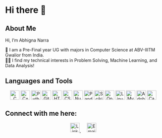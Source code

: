 # Hi there 👋

## About Me
Hi, I’m Abhigna Narra

🔭 I am a Pre-Final year UG with majors in Computer Science at ABV-IIITM Gwalior from India.<br>
👩‍💻 I find my technical interests in Problem Solving, Machine Learning, and Data Analysis!

## Languages and Tools
<p align="center">
  <img height="30" src="https://img.shields.io/badge/C-00599C?style=for-the-badge&logo=C&logoColor=white" alt="C">
  <img height="30" src="https://img.shields.io/badge/C++-00599C?style=for-the-badge&logo=C%2B%2B&logoColor=white" alt="C++">
  <img height="30" src="https://img.shields.io/badge/Python-3776AB?style=for-the-badge&logo=python&logoColor=white" alt="Python">
  <img height="30" src="https://img.shields.io/badge/Git-F05032?style=for-the-badge&logo=git&logoColor=white" alt="Git">
  <img height="30" src="https://img.shields.io/badge/HTML5-E34F26?style=for-the-badge&logo=html5&logoColor=white" alt="HTML5">
  <img height="30" src="https://img.shields.io/badge/CSS3-1572B6?style=for-the-badge&logo=css3&logoColor=white" alt="CSS3">
  <img height="30" src="https://img.shields.io/badge/Numpy-013243?style=for-the-badge&logo=numpy&logoColor=white" alt="Numpy">
  <img height="30" src="https://img.shields.io/badge/Pandas-150458?style=for-the-badge&logo=pandas&logoColor=white" alt="Pandas">
  <img height="30" src="https://img.shields.io/badge/Scikit--Learn-F7931E?style=for-the-badge&logo=scikit-learn&logoColor=white" alt="Scikit-Learn">
  <img height="30" src="https://img.shields.io/badge/OpenCV-5C3EE8?style=for-the-badge&logo=opencv&logoColor=white" alt="OpenCV">
  <img height="30" src="https://img.shields.io/badge/Linux-FCC624?style=for-the-badge&logo=linux&logoColor=black" alt="Linux">
  <img height="30" src="https://img.shields.io/badge/MySQL-4479A1?style=for-the-badge&logo=mysql&logoColor=white" alt="MySQL">
  <img height="30" src="https://img.shields.io/badge/Adobe%20Photoshop-31A8FF?style=for-the-badge&logo=adobe-photoshop&logoColor=white" alt="Adobe Photoshop">
  <img height="30" src="https://img.shields.io/badge/Canva-00C4CC?style=for-the-badge&logo=canva&logoColor=white" alt="Canva">
</p>


## Connect with me here:

<p align="center">
  <a href="https://www.linkedin.com/in/abhigna-narra-05873b231/" target="_blank">
    <img height="30" src="https://img.shields.io/badge/LinkedIn-0077B5?style=for-the-badge&logo=linkedin&logoColor=white" alt="LinkedIn">
  </a>
  &nbsp;&nbsp;&nbsp;&nbsp;
  <a href="mailto:narraabhigna@gmail.com" target="_blank">
    <img height="30" src="https://img.shields.io/badge/Email-D14836?style=for-the-badge&logo=gmail&logoColor=white" alt="Email">
  </a>
</p>
